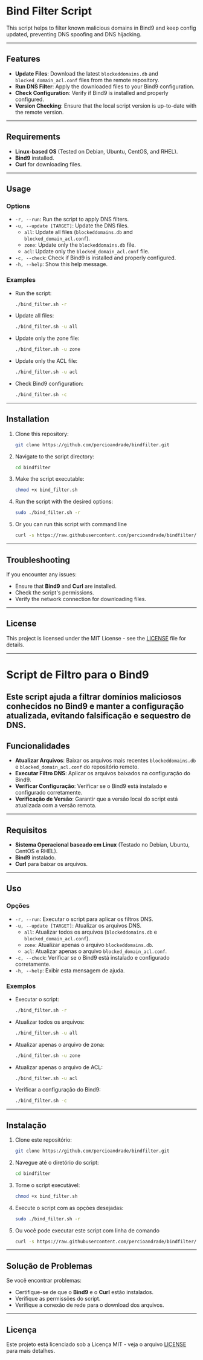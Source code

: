 # Bind Filter Script

This script helps to filter known malicious domains in Bind9 and keep config updated, preventing DNS spoofing and DNS hijacking.

---

## Features

- **Update Files**: Download the latest `blockeddomains.db` and `blocked_domain_acl.conf` files from the remote repository.
- **Run DNS Filter**: Apply the downloaded files to your Bind9 configuration.
- **Check Configuration**: Verify if Bind9 is installed and properly configured.
- **Version Checking**: Ensure that the local script version is up-to-date with the remote version.

---

## Requirements

- **Linux-based OS** (Tested on Debian, Ubuntu, CentOS, and RHEL).
- **Bind9** installed.
- **Curl** for downloading files.

---

## Usage

### Options

- `-r, --run`: Run the script to apply DNS filters.
- `-u, --update [TARGET]`: Update the DNS files.
    - `all`: Update all files (`blockeddomains.db` and `blocked_domain_acl.conf`).
    - `zone`: Update only the `blockeddomains.db` file.
    - `acl`: Update only the `blocked_domain_acl.conf` file.
- `-c, --check`: Check if Bind9 is installed and properly configured.
- `-h, --help`: Show this help message.

### Examples

- Run the script:
    ```bash
    ./bind_filter.sh -r
    ```

- Update all files:
    ```bash
    ./bind_filter.sh -u all
    ```

- Update only the zone file:
    ```bash
    ./bind_filter.sh -u zone
    ```

- Update only the ACL file:
    ```bash
    ./bind_filter.sh -u acl
    ```

- Check Bind9 configuration:
    ```bash
    ./bind_filter.sh -c
    ```

---

## Installation

1. Clone this repository:
    ```bash
    git clone https://github.com/percioandrade/bindfilter.git
    ```

2. Navigate to the script directory:
    ```bash
    cd bindfilter
    ```

3. Make the script executable:
    ```bash
    chmod +x bind_filter.sh
    ```

4. Run the script with the desired options:
    ```bash
    sudo ./bind_filter.sh -r
    ```

5. Or you can run this script with command line
    ```bash
    curl -s https://raw.githubusercontent.com/percioandrade/bindfilter/refs/heads/main/bind_filter.sh | bash -s -- -r
    ```

---

## Troubleshooting

If you encounter any issues:

- Ensure that **Bind9** and **Curl** are installed.
- Check the script's permissions.
- Verify the network connection for downloading files.

---

## License

This project is licensed under the MIT License - see the [LICENSE](LICENSE) file for details.

---

# Script de Filtro para o Bind9

Este script ajuda a filtrar domínios maliciosos conhecidos no Bind9 e manter a configuração atualizada, evitando falsificação e sequestro de DNS.
---

## Funcionalidades

- **Atualizar Arquivos**: Baixar os arquivos mais recentes `blockeddomains.db` e `blocked_domain_acl.conf` do repositório remoto.
- **Executar Filtro DNS**: Aplicar os arquivos baixados na configuração do Bind9.
- **Verificar Configuração**: Verificar se o Bind9 está instalado e configurado corretamente.
- **Verificação de Versão**: Garantir que a versão local do script está atualizada com a versão remota.

---

## Requisitos

- **Sistema Operacional baseado em Linux** (Testado no Debian, Ubuntu, CentOS e RHEL).
- **Bind9** instalado.
- **Curl** para baixar os arquivos.

---

## Uso

### Opções

- `-r, --run`: Executar o script para aplicar os filtros DNS.
- `-u, --update [TARGET]`: Atualizar os arquivos DNS.
    - `all`: Atualizar todos os arquivos (`blockeddomains.db` e `blocked_domain_acl.conf`).
    - `zone`: Atualizar apenas o arquivo `blockeddomains.db`.
    - `acl`: Atualizar apenas o arquivo `blocked_domain_acl.conf`.
- `-c, --check`: Verificar se o Bind9 está instalado e configurado corretamente.
- `-h, --help`: Exibir esta mensagem de ajuda.

### Exemplos

- Executar o script:
    ```bash
    ./bind_filter.sh -r
    ```

- Atualizar todos os arquivos:
    ```bash
    ./bind_filter.sh -u all
    ```

- Atualizar apenas o arquivo de zona:
    ```bash
    ./bind_filter.sh -u zone
    ```

- Atualizar apenas o arquivo de ACL:
    ```bash
    ./bind_filter.sh -u acl
    ```

- Verificar a configuração do Bind9:
    ```bash
    ./bind_filter.sh -c
    ```

---

## Instalação

1. Clone este repositório:
    ```bash
    git clone https://github.com/percioandrade/bindfilter.git
    ```

2. Navegue até o diretório do script:
    ```bash
    cd bindfilter
    ```

3. Torne o script executável:
    ```bash
    chmod +x bind_filter.sh
    ```

4. Execute o script com as opções desejadas:
    ```bash
    sudo ./bind_filter.sh -r
    ```

5. Ou você pode executar este script com linha de comando
    ```bash
    curl -s https://raw.githubusercontent.com/percioandrade/bindfilter/refs/heads/main/bind_filter.sh | bash -s -- -r
    ```
---

## Solução de Problemas

Se você encontrar problemas:

- Certifique-se de que o **Bind9** e o **Curl** estão instalados.
- Verifique as permissões do script.
- Verifique a conexão de rede para o download dos arquivos.

---

## Licença

Este projeto está licenciado sob a Licença MIT - veja o arquivo [LICENSE](LICENSE) para mais detalhes.